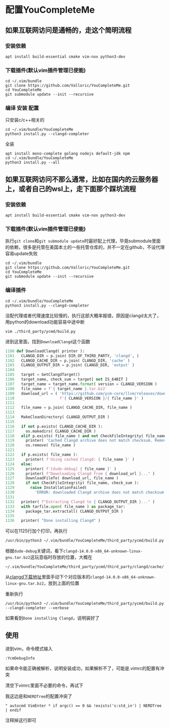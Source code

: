 # 配置YouCompleteMe
## 如果互联网访问是通畅的，走这个简明流程
### 安装依赖
```
apt install build-essential cmake vim-nox python3-dev
```
### 下载插件(默认vim插件管理已使能)
```
cd ~/.vim/bundle
git clone https://github.com/Valloric/YouCompleteMe.git
cd YouCompleteMe
git submodule update --init --recursive
```
### 编译 安装 配置

只安装c/c++相关的
```
cd ~/.vim/bundle/YouCompleteMe
python3 install.py --clangd-completer
```
全装
```
apt install mono-complete golang nodejs default-jdk npm
cd ~/.vim/bundle/YouCompleteMe
python3 install.py --all
```
## 如果互联网访问不那么通常，比如在国内的云服务器上，或者自己的wsl上，走下面那个踩坑流程
### 安装依赖
```
apt install build-essential cmake vim-nox python3-dev
```
### 下载插件(默认vim插件管理已使能)
执行`git clone`和`git submodule update`时最好配上代理，毕竟submodule里面的依赖，很多是托管在美国本土的一些托管仓库的，并不一定在github，不设代理容易update失败
```
cd ~/.vim/bundle
git clone https://github.com/Valloric/YouCompleteMe.git
cd YouCompleteMe
git submodule update --init --recursive
```
### 编译插件
```
cd ~/.vim/bundle/YouCompleteMe
python3 install.py --clangd-completer
```
没配代理或者代理速度比较慢的，执行这部大概率报错，原因是clangd太大了，用python的download功能容易中途中断
```
vim ./third_party/ycmd/build.py
```
进到这里面，找到`DownloadClangd`这个函数
```python
1100 def DownloadClangd( printer ):
1101   CLANGD_DIR = p.join( DIR_OF_THIRD_PARTY, 'clangd', )
1102   CLANGD_CACHE_DIR = p.join( CLANGD_DIR, 'cache' )
1103   CLANGD_OUTPUT_DIR = p.join( CLANGD_DIR, 'output' )
1104
1105   target = GetClangdTarget()
1106   target_name, check_sum = target[ not IS_64BIT ]
1107   target_name = target_name.format( version = CLANGD_VERSION )
1108   file_name = f'{ target_name }.tar.bz2'
1109   download_url = ( 'https://github.com/ycm-core/llvm/releases/download/'
1110                    f'{ CLANGD_VERSION }/{ file_name }' )
1111
1112   file_name = p.join( CLANGD_CACHE_DIR, file_name )
1113
1114   MakeCleanDirectory( CLANGD_OUTPUT_DIR )
1115
1116   if not p.exists( CLANGD_CACHE_DIR ):
1117     os.makedirs( CLANGD_CACHE_DIR )
1118   elif p.exists( file_name ) and not CheckFileIntegrity( file_name, check_sum ):
1119     printer( 'Cached Clangd archive does not match checksum. Removing...' )
1120     os.remove( file_name )
1121
1122   if p.exists( file_name ):
1123     printer( f'Using cached Clangd: { file_name }' )
1124   else:
1125     printer( f'[dude-debug] { file_name }' )
1126     printer( f"Downloading Clangd from { download_url }..." )
1127     DownloadFileTo( download_url, file_name )
1128     if not CheckFileIntegrity( file_name, check_sum ):
1129       raise InstallationFailed(
1130         'ERROR: downloaded Clangd archive does not match checksum.' )
1131
1132   printer( f"Extracting Clangd to { CLANGD_OUTPUT_DIR }..." )
1133   with tarfile.open( file_name ) as package_tar:
1134     package_tar.extractall( CLANGD_OUTPUT_DIR )
1135
1136   printer( "Done installing Clangd" )
```
可以在1125行加个打印，再执行
```sh
/usr/bin/python3 ~/.vim/bundle/YouCompleteMe/third_party/ycmd/build.py --clangd-completer --verbose
```
根据`dude-debug`关键词，看下`clangd-14.0.0-x86_64-unknown-linux-gnu.tar.bz2`这玩意临时存放的位置，大概在
```
~/.vim/bundle/YouCompleteMe/third_party/ycmd/third_party/clangd/cache/
```

从[clangd下载地址](https://github.com/ycm-core/llvm/releases)里面手动下个对应版本的`clangd-14.0.0-x86_64-unknown-linux-gnu.tar.bz2`，放到上面的位置

重新执行
```
/usr/bin/python3 ~/.vim/bundle/YouCompleteMe/third_party/ycmd/build.py --clangd-completer --verbose
```
如果看到`Done installing Clangd`，说明装好了

## 使用
进到vim，命令模式输入
```
:YcmDebugInfo
```
如果命令能正确被解析，说明安装成功，如果解析不了，可能是.vimrc的配置有冲突

清空下vimrc里面不必要的命令，再试下

我这边是和`NERDTree`的配置冲突了
```
" autocmd VimEnter * if argc() == 0 && !exists('s:std_in') | NERDTree | endif
```
注释掉这行即可


